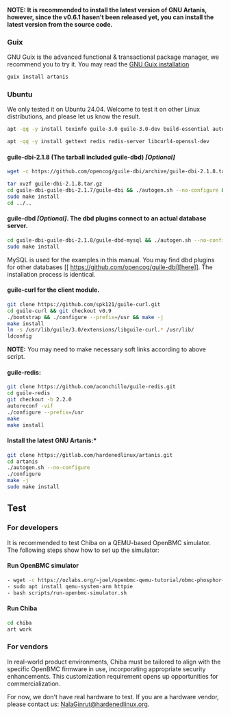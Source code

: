 **NOTE: It is recommended to install the latest version of GNU Artanis, however, since the v0.6.1 hasen't been released yet, you can install the latest version from the source code.**

### Guix

GNU Guix is the advanced functional & transactional package manager, we recommend you to try it.
You may read the [GNU Guix installation](https://guix.gnu.org/manual/en/html_node/Installation.html)

```bash
guix install artanis
```

### Ubuntu
We only tested it on Ubuntu 24.04. Welcome to test it on other Linux distributions, and please let us know the result.

```bash
apt -qq -y install texinfo guile-3.0 guile-3.0-dev build-essential automake git autoconf libtool libmariadb-dev-compat libmariadb-dev libnss3 libnss3-dev

apt -qq -y install gettext redis redis-server libcurl4-openssl-dev
```

#### guile-dbi-2.1.8 (The tarball included guile-dbd) *[Optional]*
```bash
wget -c https://github.com/opencog/guile-dbi/archive/guile-dbi-2.1.8.tar.gz

tar xvzf guile-dbi-2.1.8.tar.gz
cd guile-dbi-guile-dbi-2.1.7/guile-dbi && ./autogen.sh --no-configure && ./configure && make
sudo make install
cd ../..
```

#### guile-dbd *[Optional]*. The dbd plugins connect to an actual database server.
```bash
cd guile-dbi-guile-dbi-2.1.8/guile-dbd-mysql && ./autogen.sh --no-configure && ./configure && make
sudo make install
```
MySQL is used for the examples in this manual. You may find dbd plugins for other databases
[[ https://github.com/opencog/guile-dbi][here]]. The installation process is identical.

#### guile-curl for the client module.
```bash
git clone https://github.com/spk121/guile-curl.git
cd guile-curl && git checkout v0.9
./bootstrap && ./configure --prefix=/usr && make -j
make install
ln -s /usr/lib/guile/3.0/extensions/libguile-curl.* /usr/lib/
ldconfig
```
**NOTE:** You may need to make necessary soft links according to above script.

#### guile-redis:
```bash
git clone https://github.com/aconchillo/guile-redis.git
cd guile-redis
git checkout -b 2.2.0
autoreconf -vif
./configure --prefix=/usr
make
make install
```

#### Install the latest GNU Artanis:*

```bash
git clone https://gitlab.com/hardenedlinux/artanis.git
cd artanis
./autogen.sh --no-configure
./configure
make -j
sudo make install
```

## Test

### For developers

It is recommended to test Chiba on a QEMU-based OpenBMC simulator. The following steps show how to set up the simulator:

#### Run OpenBMC simulator

```bash
- wget -c https://ozlabs.org/~joel/openbmc-qemu-tutorial/obmc-phosphor-image-romulus.static.mtd
- sudo apt install qemu-system-arm httpie
- bash scripts/run-openbmc-simulator.sh
```

#### Run Chiba

```bash
cd chiba
art work
```

### For vendors

In real-world product environments, Chiba must be tailored to align with the specific OpenBMC firmware in use, incorporating appropriate security enhancements. This customization requirement opens up opportunities for commercialization.

For now, we don't have real hardware to test. If you are a hardware vendor, please contact us: NalaGinrut@hardenedlinux.org.
